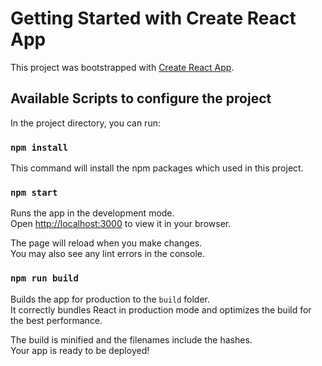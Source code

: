 # Getting Started with Create React App

This project was bootstrapped with [Create React App](https://github.com/facebook/create-react-app).

## Available Scripts to configure the project

In the project directory, you can run:

### `npm install`

This command will install the npm packages which used in this project.

### `npm start`

Runs the app in the development mode.\
Open [http://localhost:3000](http://localhost:3000) to view it in your browser.

The page will reload when you make changes.\
You may also see any lint errors in the console.

### `npm run build`

Builds the app for production to the `build` folder.\
It correctly bundles React in production mode and optimizes the build for the best performance.

The build is minified and the filenames include the hashes.\
Your app is ready to be deployed!



